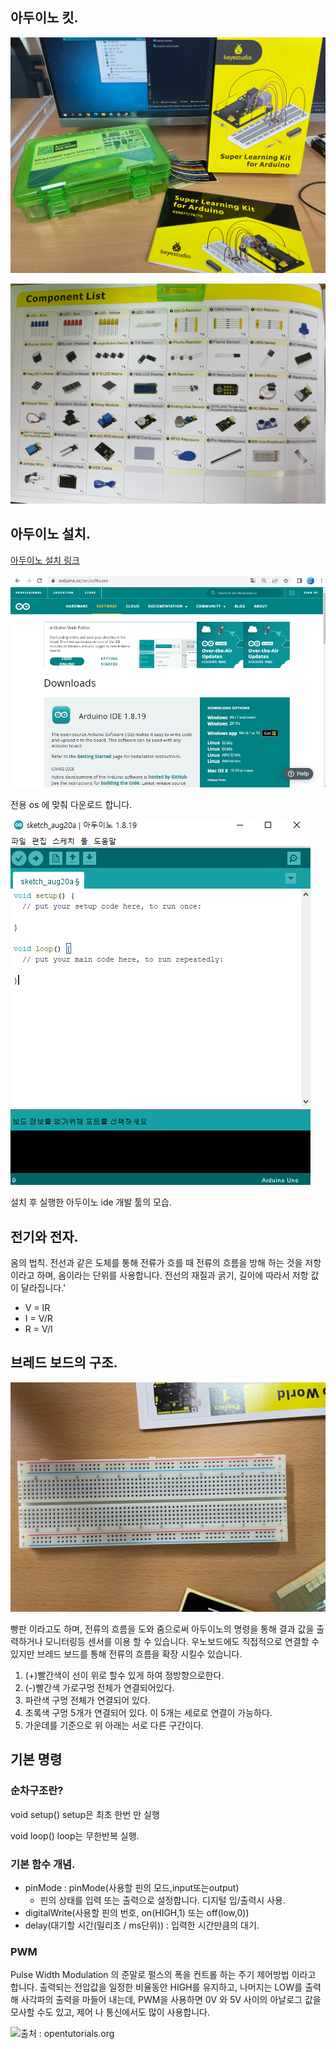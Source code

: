 

## 아두이노 킷.

![아두이노 킷사진1](images/arduinoKit.png)


![아두이노 부품리스트](images/arduinoProductList.png)


## 아두이노 설치.

[아두이노 설치 링크](https://www.arduino.cc/)

![img.png](images/arduinoInstall.png)  

전용 os 에 맞춰 다운로드 합니다.

![img_1.png](images/ide.png)  

설치 후 실행한 아두이노 ide 개발 툴의 모습.

## 전기와 전자.
옴의 법칙.
전선과 같은 도체를 통해 전류가 흐를 때 전류의 흐름을 방해 하는 것을 저항이라고 하며, 옴이라는 단위를 사용합니다.
전선의 재질과 굵기, 길이에 따라서 저항 값이 달라집니다.'

- V = IR
- I = V/R
- R = V/I

## 브레드 보드의 구조.
![브레드 보드 사진](images/breadBoard.png)

빵판 이라고도 하며, 전류의 흐름을 도와 줌으로써 아두이노의 명령을 통해 결과 값을 출력하거나 모니터링등 센서를 이용 할 수 있습니다.
우노보드에도 직접적으로 연결할 수있지만 브레드 보드를 통해 전류의 흐름을 확장 시킬수 있습니다.

1. (+)빨간색이 선이 위로 할수 있게 하여 정방향으로한다.
2. (-)빨간색 가로구멍 전체가 연결되어있다.
3. 파란색 구멍 전체가 연결되어 있다.
4. 초록색 구멍 5개가 연결되어 있다. 이 5개는 세로로 연결이 가능하다.
5. 가운데를 기준으로 위 아래는 서로 다른 구간이다.



## 기본 명령

### 순차구조란?
void setup()
setup은 최초 한번 만 실행

void loop()
loop는 무한반복 실행.

### 기본 함수 개념.
- pinMode : pinMode(사용할 핀의 모드,input또는output)
  - 핀의 상태를 입력 또는 출력으로 설정합니다. 디지털 입/출력시 사용.
- digitalWrite(사용할 핀의 번호, on(HIGH,1) 또는 off(low,0))
- delay(대기할 시간(밀리초 / ms단위)) : 입력한 시간만큼의 대기.

### PWM
Pulse Width Modulation 의 준말로 펄스의 폭을 컨트롤 하는 주기 제어방법 이라고 합니다.
출력되는 전압값을 일정한 비율동안 HIGH를 유지하고, 나머지는 LOW를 출력해 사각파의 출력을 마들어 내는데, PWM을 사용하면 0V  와 5V 사이의 아날로그 값을 모사할 수도 있고, 제어 나 통신에서도 많이 사용합니다.

![출처 : opentutorials.org](https://s3.ap-northeast-2.amazonaws.com/opentutorials-user-file/module/2106/3997.gif)